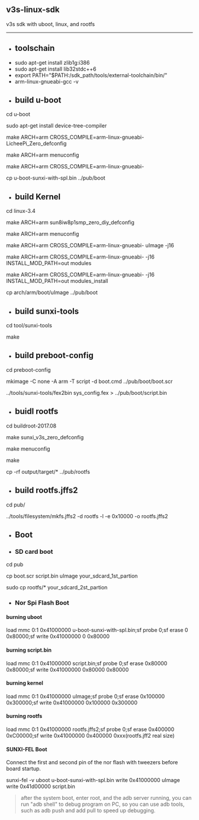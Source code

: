 ## v3s-linux-sdk
v3s sdk with uboot, linux, and rootfs

---
- ## toolschain
- sudo apt-get install zlib1g:i386
- sudo apt-get install lib32stdc++6
- export PATH="$PATH:/sdk_path/tools/external-toolchain/bin/"
- arm-linux-gnueabi-gcc -v
- ## build u-boot

cd u-boot

sudo apt-get install device-tree-compiler

make ARCH=arm CROSS_COMPILE=arm-linux-gnueabi- LicheePi_Zero_defconfig

make ARCH=arm menuconfig

make ARCH=arm CROSS_COMPILE=arm-linux-gnueabi-

cp u-boot-sunxi-with-spl.bin ../pub/boot

- ## build Kernel

cd linux-3.4

make ARCH=arm sun8iw8p1smp_zero_diy_defconfig

make ARCH=arm menuconfig

make ARCH=arm CROSS_COMPILE=arm-linux-gnueabi- uImage -j16

make ARCH=arm CROSS_COMPILE=arm-linux-gnueabi- -j16 INSTALL_MOD_PATH=out modules

make ARCH=arm CROSS_COMPILE=arm-linux-gnueabi- -j16 INSTALL_MOD_PATH=out modules_install

cp arch/arm/boot/uImage ../pub/boot

- ## build sunxi-tools

cd tool/sunxi-tools

make

- ## build preboot-config

cd preboot-config

mkimage -C none -A arm -T script -d boot.cmd ../pub/boot/boot.scr

../tools/sunxi-tools/fex2bin sys_config.fex > ../pub/boot/script.bin

- ## buidl rootfs

cd buildroot-2017.08

make sunxi_v3s_zero_defconfig

make menuconfig

make

cp -rf output/target/* ../pub/rootfs

- ## build rootfs.jffs2

cd pub/

../tools/filesystem/mkfs.jffs2 -d rootfs -l -e 0x10000 -o rootfs.jffs2

- ## Boot

- ### SD card boot
cd pub

cp boot.scr script.bin uImage your_sdcard_1st_partion

sudo cp rootfs/* your_sdcard_2st_partion

- ### Nor Spi Flash Boot
#### burning uboot
load mmc 0:1 0x41000000 u-boot-sunxi-with-spl.bin;sf probe 0;sf erase 0 0x80000;sf write 0x41000000 0 0x80000

#### burning script.bin
load mmc 0:1 0x41000000 script.bin;sf probe 0;sf erase 0x80000 0x80000;sf write 0x41000000 0x80000 0x80000

#### burning kernel
load mmc 0:1 0x41000000 uImage;sf probe 0;sf erase 0x100000 0x300000;sf write 0x41000000 0x100000 0x300000

#### burning rootfs
load mmc 0:1 0x41000000 rootfs.jffs2;sf probe 0;sf erase 0x400000 0xC00000;sf write 0x41000000 0x400000 0xxx(rootfs.jff2 real size)

#### SUNXI-FEL Boot
Connect the first and second pin of the nor flash with tweezers before board startup.

sunxi-fel -v uboot u-boot-sunxi-with-spl.bin write 0x41000000 uImage write 0x41d00000 script.bin


> after the system boot, enter root, and the adb server running, you can run "adb shell" to debug program on PC, so you can use adb tools, such as adb push and add pull to speed up debugging.
